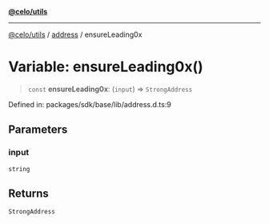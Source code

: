 [**@celo/utils**](../../README.md)

***

[@celo/utils](../../README.md) / [address](../README.md) / ensureLeading0x

# Variable: ensureLeading0x()

> `const` **ensureLeading0x**: (`input`) => `StrongAddress`

Defined in: packages/sdk/base/lib/address.d.ts:9

## Parameters

### input

`string`

## Returns

`StrongAddress`
